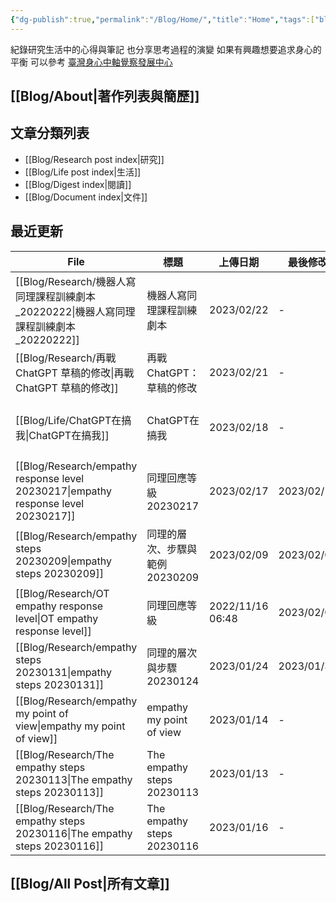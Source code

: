 ```yaml
---
{"dg-publish":true,"permalink":"/Blog/Home/","title":"Home","tags":["blog","gardenEntry","gardenEntry","gardenEntry"]}
---
```



紀錄研究生活中的心得與筆記
也分享思考過程的演變
如果有興趣想要追求身心的平衡
可以參考 [臺灣身心中軸覺察發展中心](https://bmaa.tw)


## [[Blog/About\|著作列表與簡歷]]

## 文章分類列表

- [[Blog/Research post index\|研究]]
- [[Blog/Life post index\|生活]]
- [[Blog/Digest index\|閱讀]]
- [[Blog/Document index\|文件]]

## 最近更新

| File                                                                                  | 標題                         | 上傳日期              | 最後修改       | 類別                                                   |
| ------------------------------------------------------------------------------------- | -------------------------- | ----------------- | ---------- | ---------------------------------------------------- |
| [[Blog/Research/機器人寫同理課程訓練劇本_20220222\|機器人寫同理課程訓練劇本_20220222]]                     | 機器人寫同理課程訓練劇本               | 2023/02/22        | \-         | blog,research                                        |
| [[Blog/Research/再戰ChatGPT 草稿的修改\|再戰ChatGPT 草稿的修改]]                                 | 再戰ChatGPT：草稿的修改            | 2023/02/21        | \-         | <ul><li>blog</li><li>research</li></ul>              |
| [[Blog/Life/ChatGPT在搞我\|ChatGPT在搞我]]                                               | ChatGPT在搞我                 | 2023/02/18        | \-         | <ul><li>blog</li><li>research</li><li>life</li></ul> |
| [[Blog/Research/empathy response level 20230217\|empathy response level 20230217]] | 同理回應等級 20230217            | 2023/02/17        | 2023/02/17 | <ul><li>blog</li><li>reseaerch</li></ul>             |
| [[Blog/Research/empathy steps 20230209\|empathy steps 20230209]]                   | 同理的層次、步驟與範例 20230209       | 2023/02/09        | 2023/02/09 | <ul><li>blog</li><li>research</li></ul>              |
| [[Blog/Research/OT empathy response level\|OT empathy response level]]             | 同理回應等級                     | 2022/11/16  06:48 | 2023/02/03 | \-                                                   |
| [[Blog/Research/empathy steps 20230131\|empathy steps 20230131]]                   | 同理的層次與步驟 20230124          | 2023/01/24        | 2023/01/31 | blog                                                 |
| [[Blog/Research/empathy my point of view\|empathy my point of view]]               | empathy my point of view   | 2023/01/14        | \-         | blog                                                 |
| [[Blog/Research/The empathy steps 20230113\|The empathy steps 20230113]]           | The empathy steps 20230113 | 2023/01/13        | \-         | blog                                                 |
| [[Blog/Research/The empathy steps 20230116\|The empathy steps 20230116]]           | The empathy steps 20230116 | 2023/01/16        | \-         | blog                                                 |


## [[Blog/All Post\|所有文章]]



